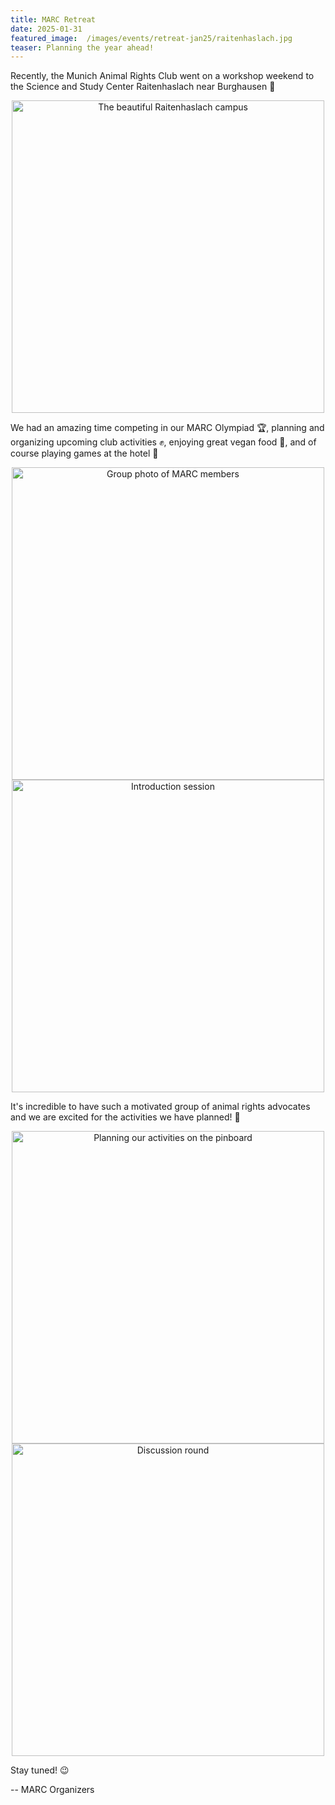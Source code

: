 ```yaml
---
title: MARC Retreat
date: 2025-01-31
featured_image:  /images/events/retreat-jan25/raitenhaslach.jpg
teaser: Planning the year ahead!
---
```


Recently, the Munich Animal Rights Club went on a workshop weekend to the Science and Study Center Raitenhaslach near Burghausen 🏰

<div style="text-align: center;">
<img src="/images/events/retreat-jan25/raitenhaslach.jpg" alt="The beautiful Raitenhaslach campus" width="500" />
</div>

We had an amazing time competing in our MARC Olympiad 🏆, planning and organizing upcoming club activities ✊, enjoying great vegan food 🍲, and of course playing games at the hotel 🎲

<div style="text-align: center;">
<img src="/images/events/retreat-jan25/group.jpg" alt="Group photo of MARC members" width="500" />
</div>

<div style="text-align: center;">
<img src="/images/events/retreat-jan25/intro.jpg" alt="Introduction session" width="500" />
</div>

It's incredible to have such a motivated group of animal rights advocates and we are excited for the activities we have planned! 🤩

<div style="text-align: center;">
<img src="/images/events/retreat-jan25/pinboard.jpg" alt="Planning our activities on the pinboard" width="500" />
</div>

<div style="text-align: center;">
<img src="/images/events/retreat-jan25/discussion.jpg" alt="Discussion round" width="500" />
</div>

Stay tuned! 😉

--
MARC Organizers